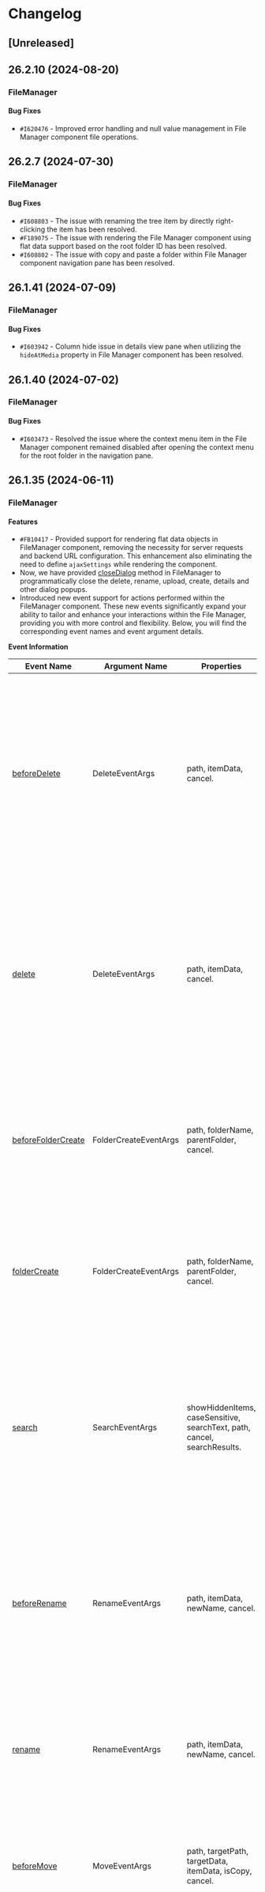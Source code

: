 # Changelog

## [Unreleased]

## 26.2.10 (2024-08-20)

### FileManager

#### Bug Fixes

- `#I620476` - Improved error handling and null value management in File Manager component file operations.

## 26.2.7 (2024-07-30)

### FileManager

#### Bug Fixes

- `#I608803` - The issue with renaming the tree item by directly right-clicking the item has been resolved.
- `#F189075` - The issue with rendering the File Manager component using flat data support based on the root folder ID has been resolved.
- `#I608802` - The issue with copy and paste a folder within File Manager component navigation pane has been resolved.
  
## 26.1.41 (2024-07-09)

### FileManager

#### Bug Fixes

- `#I603942` - Column hide issue in details view pane when utilizing the `hideAtMedia` property in File Manager component has been resolved.

## 26.1.40 (2024-07-02)

### FileManager

#### Bug Fixes

- `#I603473` - Resolved the issue where the context menu item in the File Manager component remained disabled after opening the context menu for the root folder in the navigation pane.

## 26.1.35 (2024-06-11)

### FileManager

#### Features

- `#FB10417` - Provided support for rendering flat data objects in FileManager component, removing the necessity for server requests and backend URL configuration. This enhancement also eliminating the need to define `ajaxSettings` while rendering the component.
- Now, we have provided [closeDialog](https://ej2.syncfusion.com/documentation/api/file-manager/#closeDialog) method in FileManager to programmatically close the
delete, rename, upload, create, details and other dialog popups.
- Introduced new event support for actions performed within the FileManager component. These new events significantly expand your ability to tailor and enhance your interactions within the File Manager, providing you with more control and flexibility. Below, you will find the corresponding event names and event argument details.

**Event Information**

Event Name | Argument Name | Properties | Description
 ---  | ---  | --- | ---
[beforeDelete](https://ej2.syncfusion.com/documentation/api/file-manager/#beforedelete) | DeleteEventArgs | path, itemData, cancel. | This event is triggered before the deletion of a file or folder occurs. It can be utilized to prevent the deletion of specific files or folders. Any actions, such as displaying a spinner for deletion, can be implemented here.
[delete](https://ej2.syncfusion.com/documentation/api/file-manager/#delete) | DeleteEventArgs | path, itemData, cancel. | This event is triggered after the file or folder is deleted successfully. The deleted file or folder details can be retrieved here. Additionally, custom elements' visibility can be managed here based on the application's use case.
[beforeFolderCreate](https://ej2.syncfusion.com/documentation/api/file-manager/#beforefoldercreate) | FolderCreateEventArgs | path, folderName, parentFolder, cancel. | This event is triggered before a folder is created. It allows for the restriction of folder creation based on the application's use case.
[folderCreate](https://ej2.syncfusion.com/documentation/api/file-manager/#foldercreate) | FolderCreateEventArgs | path, folderName, parentFolder, cancel. | This event is triggered when a folder is successfully created. It provides an opportunity to retrieve details about the newly created folder.
[search](https://ej2.syncfusion.com/documentation/api/file-manager/#search) | SearchEventArgs | showHiddenItems, caseSensitive, searchText, path, cancel, searchResults. | This event is triggered when a search action occurs in the search bar of the File Manager component. It triggers each character entered in the input during the search process.
[beforeRename](https://ej2.syncfusion.com/documentation/api/file-manager/#beforerename) | RenameEventArgs | path, itemData, newName, cancel. | This event is triggered when a file or folder is about to be renamed. It allows for the restriction of the rename action for specific folders or files by utilizing the cancel option.
[rename](https://ej2.syncfusion.com/documentation/api/file-manager/#rename) | RenameEventArgs | path, itemData, newName, cancel. | This event is triggered when a file or folder is successfully renamed. It provides an opportunity to fetch details about the renamed file.
[beforeMove](https://ej2.syncfusion.com/documentation/api/file-manager/#beforemove) | MoveEventArgs  | path, targetPath, targetData, itemData, isCopy, cancel. | This event is triggered when a file or folder begins to move from its current path through a copy/cut and paste action.
[move](https://ej2.syncfusion.com/documentation/api/file-manager/#move) | MoveEventArgs | path, targetPath, targetData, itemData, isCopy, cancel. | This event is triggered when a file or folder is pasted into the destination path.

#### Bug Fixes

- `#I594282` - Resolved the fileOpen event issue in the File Manager component.

## 25.2.6 (2024-05-28)

### FileManager

#### Bug Fixes

- `#I590909` - Resolved the file selection issue when enabling the virtualization support in the File Manager component.

## 25.2.3 (2024-05-08)

### FileManager

#### Breaking Changes

- The [`isPrimayKey`](https://ej2.syncfusion.com/documentation/api/file-manager/columnModel/#isprimarykey) property in the File Manager component `detailsViewSettings` has been marked as deprecated. It will continue to function as before, but it is recommended to avoid using it in new code as this usage is handled internally without declaring it in sample.

## 25.1.40 (2024-04-16)

### FileManager

#### Bug Fixes

- `#I574902` - The error dialog that appears when refreshing the File Manager component's SQL service has been resolved.

## 25.1.39 (2024-04-09)

### FileManager

#### Bug Fixes

- `#I574481` - The issue with context menu items not getting disabled when menu items contain spaces in the File Manager component has been resolved.
- `#I573974` - The console error while trying to persist the deleted file in the File Manager component has been resolved.
- `#I574902` - The error dialog that appears when refreshing the File Manager component's SQL service has been resolved.

## 25.1.38 (2024-04-02)

### FileManager

#### Bug Fixes

- `#I572635` - The problem where an extra plus icon appeared in the details view of the file manager component when in mobile mode has been resolved.

## 25.1.37 (2024-03-26)

### FileManager

#### Bug Fixes

- `#I561123` - The issue with being unable to sort the header columns using keyboard interaction has been resolved.

## 25.1.35 (2024-03-15)

### FileManager

#### Bug Fixes

- `#FB50961` - The issues related to XSS attacks with file or folder names in the File Manager details view template is fixed.

### FileManager

#### Features

- Provided support in FileManager component to perform download operations via Fetch API request. Now FileManager component, will allow users to perform download operations using either the default form submit method or the latest Fetch API request with a Boolean property `useFormPost` in the `BeforeDownloadEventargs`. The default value of `useFormPost` is set to `true`, directing the FileManager component to utilize the form submit method by default for download operations.

## 24.1.41 (2023-12-18)

### FileManager

#### Features

- `#FB44788` - Provided template support to customize toolbar items. In earlier versions, Toolbar item customization was limited to a predefined set of options. With this new feature, you can now define your own templates to completely customize the appearance and functionality of toolbar items.

## 19.2.56 (2021-08-17)

### FileManager

#### Bug Fixes

- `#I337431` - The issue with "`filterFiles` method in FileManager component" has been resolved.

## 19.2.48 (2021-07-20)

### FileManager

#### Bug Fixes

- `#F166908` - The issue with "When pressing Ctrl+A key, the scroll bar is moved to last item in FileManager detail view" has been resolved.

## 19.2.44 (2021-06-30)

### FileManager

#### Bug Fixes

- `#F160683` - The issue with "Error dialog shown while quickly clicking on the folders when enabling drag and drop support" has been resolved.

## 19.1.66 (2021-06-01)

### FileManager

#### Bug Fixes

- `#F165213` - The issue with "The Details view path column is not removed when refreshing the FileManager files" has been resolved.
- `#F160683` - The issue with "Error dialog shown while quickly clicking on the folders when enabling drag and drop support" has been resolved.

## 19.1.63 (2021-05-13)

### FileManager

#### Bug Fixes

- `#I323484` - Now, the warning dialog will be displayed while dropping the searched file into the same source location in the FileManager component.

## 19.1.58 (2021-04-27)

### FileManager

#### Bug Fixes

- `#I321258`, `#I320950` - The issue with "Error as occurred while sorting the path column at second time in FileManager component" has been fixed.
- `#I318476`, `#I320950` - Resolved the script error that occurred while dragging and dropping an item without selecting it in details view of the FileManager component.

## 18.4.41 (2021-02-02)

### FileManager

#### Bug Fixes

- `#305138` - The issue with "Incorrect message is displayed in delete dialog for FileManager Component" has been resolved.

## 18.3.42 (2020-10-20)

### FileManager

#### Bug Fixes

- `#288436` - The issue with "The error dialog appears when copy and paste the folder with the same name" has been resolved.

## 18.2.57 (2020-09-08)

### FileManager

#### Bug Fixes

- `#288598` - Now, the file details will be sent correctly to the server side while using the rootAliasName property.

## 18.2.56 (2020-09-01)

### FileManager

#### Bug Fixes

- Resolved the incorrect delete confirmation dialog content for file in details view of the FileManager component.

## 18.2.48 (2020-08-04)

### FileManager

#### Bug Fixes

- The issue with “The Toolbar is not updated while adding the sortOrder property value as none” is fixed now.

## 18.2.47 (2020-07-28)

### FileManager

#### Bug Fixes

- Resolved the issue with the incorrect delete confirmation dialog heading and content of the FileManager component.

## 18.2.44 (2020-07-07)

### FileManager

#### New Features

- Added the upload customization support for ASP.NET Core AmazonS3 File Provider.
- Added the upload customization support for Google Drive File Provider.
- Added the upload customization support for FTP File Provider.
- Added the upload customization support for Firebase Realtime Database File Provider.
- `#151112`, `#152443` - Added the access control support for SQL Server File Provider.
- `#260977`, `#263918` - Added the file provider support in ASP.NET MVC for Amazon S3(Simple Storage Service) bucket storage service.
- `#275878` - Provided an option to prevent default sorting of the files and folders in the FileManager component.
- Provided the support to display the FileManager's dialog at the user specified target.

## 18.1.56 (2020-06-09)

### FileManager

#### Bug Fixes

- The issue with "File name is not displayed in the access control error message" has been fixed.

## 18.1.55 (2020-06-02)

### FileManager

#### Bug Fixes

- The issue with "The toolbar is not updated when selecting the root folder in the FileManager component" has been resolved.

## 18.1.53 (2020-05-19)

### FileManager

#### Bug Fixes

- Resolved the script error thrown from the FileManager component when resizing the window.

## 18.1.46 (2020-04-28)

### FileManager

#### Bug Fixes

- The issue with `Unable to localize the error message in the access control actions` has been fixed.
- `#269976` - Now, The FileManager UI will be refreshed properly when resizing the browser window.

## 18.1.36-beta (2020-03-19)

### FileManager

#### Bug Fixes

- `#266091` - Now, the date modified column in the details view is globalized based on the locale value.
- `#266713` - The script error thrown while performing the GetImage operation in NodeJS File System Provider has been fixed.

#### New Features

- Added the File Provider support for IBM Cloud Object Storage.
- `#262023` - Added the upload customization support for ASP.NET Core Azure File Provider.
- `#151515` - Added the upload customization support for SQL Server File Provider.

## 17.4.51 (2020-02-25)

### FileManager

#### New Features

- `#263021` - Support has been provided to auto close the upload dialog after uploading all the selected files.

## 17.4.50 (2020-02-18)

### FileManager

#### Bug Fixes

- `#262675` - Provided the support to prevent the XSS attacks using the `enableHtmlSanitizer` property.
- The issue with the given `name` column's width that is not applied in details view has been resolved.

## 17.4.44 (2021-01-21)

### FileManager

#### Bug Fixes

- Resolved the script error when navigate any folder after changing the toolbar settings dynamically in the FileManager component.

## 17.4.43 (2020-01-14)

### FileManager

#### Bug Fixes

- `#149499` - The issue with date modified in ASP.NET Core Azure File System Provider has been fixed.
- `#256589` - The issue with `Directory traversal vulnerability` in NodeJS File System Provider has been fixed.

## 17.4.41 (2020-01-07)

### FileManager

#### Bug Fixes

- `#258121` - Resolved the CSS warnings in Firefox 71.0 version.

## 17.4.39 (2019-12-17)

### FileManager

#### Bug Fixes

- `#149500` - The issue with `incorrect popup name in popupBeforeOpen event` has been fixed.

#### New Features

- The new events `beforeDownload` and `beforeImageLoad` have been provided to customize the `download` and `getImage` file operations.
- The new ' rootAliasName ' property has been provided to display the custom root folder name.
- Added the filesystem provider support for File Transfer Protocol.

## 17.3.28 (2019-11-19)

### FileManager

#### Bug Fixes

- `#252873` - The issue with `file search on pressing the enter key` has been fixed.

## 17.3.27 (2019-11-12)

### FileManager

#### Bug Fixes

- `#148827` - New event `fileSelection` have been included to restrict the file selection in FileManager.

## 17.3.26 (2019-11-05)

### FileManager

#### Bug Fixes

- The issue `FileManager throws script error when navigate to the different folder after sorting the path column in details view` has been fixed.

#### New Features

- Support has been provided to include a custom message in `AccessRule` class using the message property.

#### Breaking Changes

- Now, in access control, the `FolderRule` and `FileRule` classes are combined into a single `AccessRule` class, where you can specify both folder and file rules by using the `IsFile` property.
- Now, the `Edit` and `EditContents` in access control are renamed as `Write` and `WriteContents`.

## 17.3.17 (2019-10-15)

### FileManager

#### Breaking Changes

- Now, the rename dialog shows or hides the file name extension based on the `showFileExtension` property value in the FileManager.

## 17.3.14 (2019-10-03)

### FileManager

#### Bug Fixes

- The issue with `the fileOpen event that was not triggered for folder navigation through navigation pane` has been fixed.

## 17.3.9-beta (2019-09-20)

### FileManager

#### Bug Fixes

- The issue `FileManager’s details view contains the unnecessary scrollbar and eclipsis in Chrome browser (version 76.0.3809.132)` has been fixed.

#### Breaking Changes

- Support has been provided in asp core platform for customizing the columns of FileManager's details view. We have also limited the `columns` attributes of the `detailsViewSettings` property instead of accessing the all attributes from the `Grid` sub component.

## 17.2.49 (2019-09-04)

### FileManager

#### Bug Fixes

- The issue `the FileManager throws script error when performing sorting in details view when the SortBy button is not present in toolbar` has been fixed.
- The issue `the FileManager throws script error when return null response from server for search operation` has been fixed.

#### New Features

- New events have been provided to customize the dialog in FileManager.
- New methods have been provided to select all files and clear the selection in current path of the FileManager.
- New methods have been provided to customize the context menu items in FileManager.

## 17.2.47 (2019-08-27)

### FileManager

#### New Features

- Methods have been provided to perform file operations such as create, upload, download, delete, rename, and open in FileManager.

## 17.2.41 (2019-08-14)

### FileManager

#### Bug Fixes

- The issue with the `FileManager that throws script error while accessing the shared folder in physical file provider` has been fixed.

#### New Features

- A method has been provided to customize the filtering support in FileManager.

## 17.2.40 (2019-08-06)

### FileManager

#### New Features

- The `ID` based support has been provided to the `selectedItems` property to manage the files with duplicate names.

## 17.2.36 (2019-07-24)

### FileManager

#### Bug Fixes

- Issue with `when the component is rendering and you are trying to resize the window the component throws script error` is fixed.

## 17.2.35 (2019-07-17)

### FileManager

#### Bug Fixes

- Issue with `empty folder icon alignment when persistence enabled` is fixed.

## 17.2.34 (2019-07-11)

### FileManager

#### New Features

- Provided the `id` based support for `path` property to manage the files in an efficient way on going with file system providers.

## 17.2.28-beta (2019-06-27)

### FileManager

#### New Features

- Added file system provider support for SQL server database, Microsoft Azure cloud storage, NodeJS framework, and Google Drive cloud storage.
- Provided access control support for physical file system provider.
- Provided cut, copy, and paste file operations support.
- Provided drag and drop support.
- Provided rename and replace support for uploading files.
- Provided options to upload specific types of files based on extensions.

## 17.1.48 (2019-05-21)

### FileManager

#### New Features

- `#144270` - Added support to use the JWT tokens with `beforeSend` event’s Ajax settings.

## 17.1.42 (2019-04-23)

### FileManager

#### New Features

- Added filesystem provider support for ASP.NET MVC 4 and 5 frameworks.

## 17.1.40 (2019-04-09)

### FileManager

#### Breaking Changes

- The `beforeFileLoad` event’s `module` argument values have been changed as follows:

|Argument Name|Old Value|New Value|
|----|----|----|
|module|navigationpane|NavigationPane|
|module|Grid|DetailsView|
|module|LargeIcon|LargeIconView|

## 17.1.32-beta (2019-03-13)

### FileManager

The `FileManager` is a graphical user interface component used to manage the file system. It enables the user to perform common file operations such as accessing, editing, uploading, downloading, and sorting files and folders. This component also allows easy navigation for browsing or selecting a file or folder from the file system.

- **Different Views** - Provides detailed and large icon views.
- **Context menu support** - Provides detailed and large icon views.
- **Custom toolbar support** - Customize the toolbar to provide only necessary features.
- **Multiple file selection** - Select multiple files simultaneously.
- **Accessibility** - Features built-in accessibility support that makes all features accessible through keyboard interaction, screen readers, or other assistive technology devices.
- **Localization** - Translate file names to any supported language.
